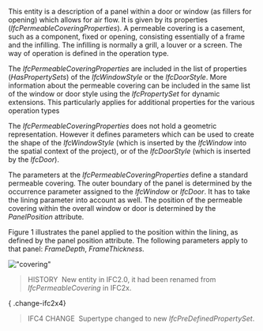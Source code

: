 This entity is a description of a panel within a door or window (as fillers for opening) which allows for air flow. It is given by its properties (_IfcPermeableCoveringProperties_). A permeable covering is a casement, such as a component, fixed or opening, consisting essentially of a frame and the infilling. The infilling is normally a grill, a louver or a screen. The way of operation is defined in the operation type.

The _IfcPermeableCoveringProperties_ are included in the list of properties (_HasPropertySets_) of the _IfcWindowStyle_ or the _IfcDoorStyle_. More information about the permeable covering can be included in the same list of the window or door style using the _IfcPropertySet_ for dynamic extensions. This particularly applies for additional properties for the various operation types

The _IfcPermeableCoveringProperties_ does not hold a geometric representation. However it defines parameters which can be used to create the shape of the _IfcWindowStyle_ (which is inserted by the _IfcWindow_ into the spatial context of the project), or of the _IfcDoorStyle_ (which is inserted by the _IfcDoor_).

The parameters at the _IfcPermeableCoveringProperties_ define a standard permeable covering. The outer boundary of the panel is determined by the occurrence parameter assigned to the _IfcWindow_ or _IfcDoor_. It has to take the lining parameter into account as well. The position of the permeable covering within the overall window or door is determined by the _PanelPosition_ attribute.

Figure 1 illustrates the panel applied to the position within the lining, as defined by the panel position attribute. The following parameters apply to that panel: _FrameDepth_, _FrameThickness_.

!["covering"](../../../figures/ifcpermeablecoveringproperties.gif "Figure 1 &mdash; Permeable covering properties")

> HISTORY&nbsp; New entity in IFC2.0, it had been renamed from _IfcPermeableCovering_ in IFC2x.

{ .change-ifc2x4}
> IFC4 CHANGE&nbsp; Supertype changed to new _IfcPreDefinedPropertySet_.